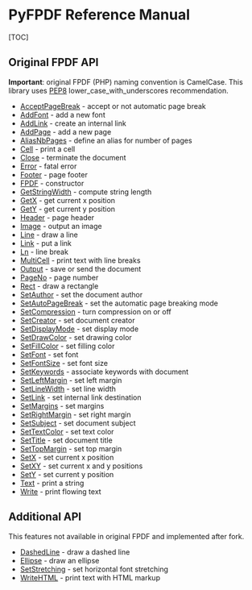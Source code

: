 # PyFPDF Reference Manual #

[TOC]

## Original FPDF API ##

**Important**: original FPDF (PHP) naming convention is CamelCase. This library uses [PEP8](http://www.python.org/dev/peps/pep-0008/) lower\_case\_with\_underscores recommendation.

  * [AcceptPageBreak](reference/AcceptPageBreak.md) - accept or not automatic page break
  * [AddFont](reference/AddFont.md) - add a new font
  * [AddLink](reference/AddLink.md) - create an internal link
  * [AddPage](reference/AddPage.md) - add a new page
  * [AliasNbPages](reference/AliasNbPages.md) - define an alias for number of pages
  * [Cell](reference/Cell.md) - print a cell
  * [Close](reference/Close.md) - terminate the document
  * [Error](reference/Error.md) - fatal error
  * [Footer](reference/Footer.md) - page footer
  * [FPDF](reference/FPDF.md) - constructor
  * [GetStringWidth](reference/GetStringWidth.md) - compute string length
  * [GetX](reference/GetX.md) - get current x position
  * [GetY](reference/GetY.md) - get current y position
  * [Header](reference/Header.md) - page header
  * [Image](reference/Image.md) - output an image
  * [Line](reference/Line.md) - draw a line
  * [Link](reference/Link.md) - put a link
  * [Ln](reference/Ln.md) - line break
  * [MultiCell](reference/MultiCell.md) - print text with line breaks
  * [Output](reference/Output.md) - save or send the document
  * [PageNo](reference/PageNo.md) - page number
  * [Rect](reference/Rect.md) - draw a rectangle
  * [SetAuthor](reference/SetAuthor.md) - set the document author
  * [SetAutoPageBreak](reference/SetAutoPageBreak.md) - set the automatic page breaking mode
  * [SetCompression](reference/SetCompression.md) - turn compression on or off
  * [SetCreator](reference/SetCreator.md) - set document creator
  * [SetDisplayMode](reference/SetDisplayMode.md) - set display mode
  * [SetDrawColor](reference/SetDrawColor.md) - set drawing color
  * [SetFillColor](reference/SetFillColor.md) - set filling color
  * [SetFont](reference/SetFont.md) - set font
  * [SetFontSize](reference/SetFontSize.md) - set font size
  * [SetKeywords](reference/SetKeywords.md) - associate keywords with document
  * [SetLeftMargin](reference/SetLeftMargin.md) - set left margin
  * [SetLineWidth](reference/SetLineWidth.md) - set line width
  * [SetLink](reference/SetLink.md) - set internal link destination
  * [SetMargins](reference/SetMargins.md) - set margins
  * [SetRightMargin](reference/SetLeftMargin.md) - set right margin
  * [SetSubject](reference/SetSubject) - set document subject
  * [SetTextColor](reference/SetTextColor.md) - set text color
  * [SetTitle](reference/SetTitle.md) - set document title
  * [SetTopMargin](reference/SetLeftMargin.md) - set top margin
  * [SetX](reference/SetX.md) - set current x position
  * [SetXY](reference/SetXY.md) - set current x and y positions
  * [SetY](reference/SetY.md) - set current y position
  * [Text](reference/Text.md) - print a string
  * [Write](reference/Write.md) - print flowing text

## Additional API ##
  
This features not available in original FPDF and implemented after fork.

  * [DashedLine](reference/DashedLine.md) - draw a dashed line
  * [Ellipse](reference/Ellipse.md) - draw an ellipse
  * [SetStretching](reference/SetStretching.md) - set horizontal font stretching
  * [WriteHTML](reference/WriteHTML.md) - print text with HTML markup

